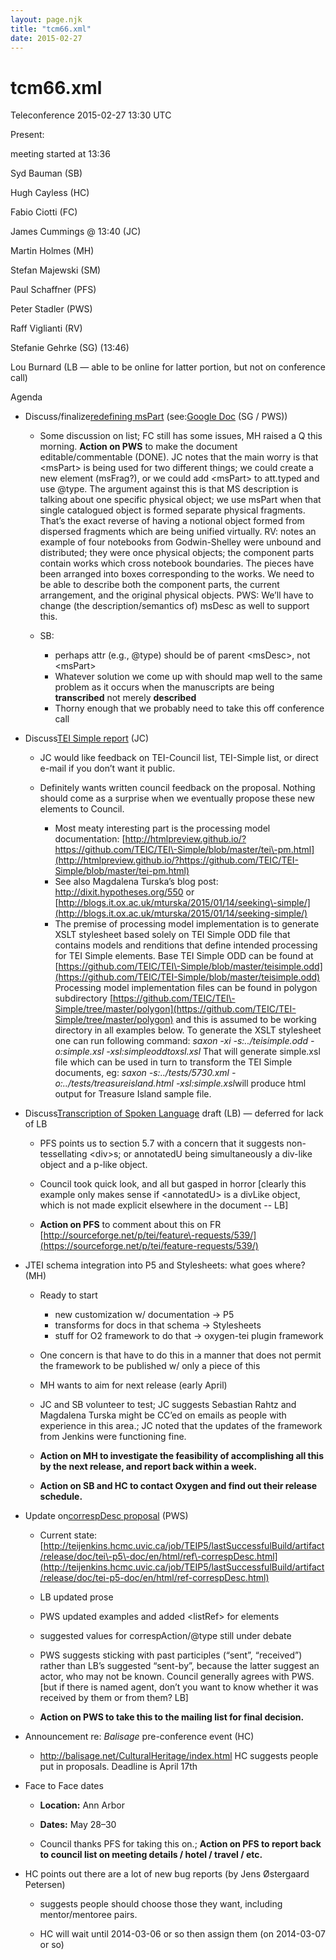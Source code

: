 ```yaml
---
layout: page.njk
title: "tcm66.xml"
date: 2015-02-27
---
```

# tcm66.xml




 Teleconference 2015\-02\-27 13:30 UTC
 
 
 Present:
 
 meeting started at 13:36


Syd Bauman (SB)


Hugh Cayless (HC)


Fabio Ciotti (FC)


James Cummings @ 13:40 (JC)


Martin Holmes (MH)


Stefan Majewski (SM)


Paul Schaffner (PFS)


Peter Stadler (PWS)


Raff Viglianti (RV)


Stefanie Gehrke (SG) (13:46\)


Lou Burnard (LB — able to be online for latter portion, but not on
 conference call)





 Agenda
 
 
- Discuss/finalize[redefining msPart](https://sourceforge.net/p/tei/feature-requests/505/) (see:[Google
 Doc](https://docs.google.com/document/d/1bpBPughQp5sOoB13iTMHMeRd88Mjv12_eGZiQXY-na8/edit) (SG / PWS))
 
	
	- Some discussion on list;
	 FC still has some issues, MH raised a Q this morning. **Action on
	 PWS** to make the document editable/commentable (DONE). JC notes that the main
	 worry is that \<msPart\> is being used for two different things; we could create
	 a new element (msFrag?), or we could add \<msPart\> to att.typed and use @type.
	 The argument against this is that MS description is talking about one specific
	 physical object; we use msPart when that single catalogued object is formed separate
	 physical fragments. That’s the exact reverse of having a notional object formed from
	 dispersed fragments which are being unified virtually. RV: notes an example of four
	 notebooks from Godwin\-Shelley were unbound and distributed; they were once physical
	 objects; the component parts contain works which cross notebook boundaries. The
	 pieces have been arranged into boxes corresponding to the works. We need to be able
	 to describe both the component parts, the current arrangement, and the original
	 physical objects. PWS: We’ll have to change (the description/semantics of) msDesc
	 as
	 well to support this.
	
	- SB:
		* perhaps attr (e.g.,
		 @type) should be of parent \<msDesc\>, not
		 \<msPart\>
		* Whatever solution we come up with should map well to
		 the same problem as it occurs when the manuscripts are being **transcribed** not merely **described**
		* Thorny
		 enough that we probably need to take this off conference
		 call

- Discuss[TEI Simple
 report](http://lists.tei-c.org/pipermail/tei-council/2015/020458.html) (JC)
 
	
	- JC would like feedback on
	 TEI\-Council list, TEI\-Simple list, or direct e\-mail if you don’t want it
	 public.
	
	- Definitely wants written council feedback on the proposal.
	 Nothing should come as a surprise when we eventually propose these new elements to
	 Council.
		* Most meaty interesting part is the processing
		 model documentation: [http://htmlpreview.github.io/?https://github.com/TEIC/TEI\-Simple/blob/master/tei\-pm.html](http://htmlpreview.github.io/?https://github.com/TEIC/TEI-Simple/blob/master/tei-pm.html)
		* See also Magdalena Turska’s blog post: <http://dixit.hypotheses.org/550> or [http://blogs.it.ox.ac.uk/mturska/2015/01/14/seeking\-simple/](http://blogs.it.ox.ac.uk/mturska/2015/01/14/seeking-simple/)
		* The premise of processing model implementation is to generate XSLT
		 stylesheet based solely on TEI Simple ODD file that contains models and
		 renditions that define intended processing for TEI Simple elements. Base TEI
		 Simple ODD can be found at [https://github.com/TEIC/TEI\-Simple/blob/master/teisimple.odd](https://github.com/TEIC/TEI-Simple/blob/master/teisimple.odd)
		 Processing model implementation files can be found in polygon subdirectory [https://github.com/TEIC/TEI\-Simple/tree/master/polygon](https://github.com/TEIC/TEI-Simple/tree/master/polygon)
		 and this is assumed to be working directory in all examples below. To generate
		 the XSLT stylesheet one can run following command:
		 *saxon
		 \-xi \-s:../teisimple.odd \-o:simple.xsl \-xsl:simpleoddtoxsl.xsl* That
		 will generate simple.xsl file which can be used in turn to transform the TEI
		 Simple documents, eg:
		 *saxon \-s:../tests/5730\.xml
		 \-o:../tests/treasureisland.html \-xsl:simple.xsl*will produce html
		 output for Treasure Island sample file.

- Discuss[Transcription of Spoken Language](http://bit.ly/1jyZC37)
 draft (LB) — deferred for lack of LB
 
	
	- PFS points us to
	 section 5\.7 with a concern that it suggests non\-tessellating \<div\>s; or
	 annotatedU being simultaneously a div\-like object and a p\-like
	 object.
	
	- Council took quick look, and all but gasped in horror \[clearly
	 this example only makes sense if \<annotatedU\> is a divLike object, which is
	 not made explicit elsewhere in the document \-\- LB]
	
	- **Action on PFS** to comment about this on FR [http://sourceforge.net/p/tei/feature\-requests/539/](https://sourceforge.net/p/tei/feature-requests/539/)

- JTEI schema integration into P5 and Stylesheets: what goes where? (MH)
 
	
	- Ready to start
		* new customization w/
		 documentation \-\> P5
		* transforms for docs in that schema \-\>
		 Stylesheets
		* stuff for O2 framework to do that \-\> oxygen\-tei
		 plugin framework
	
	- One concern is that have to do this
	 in a manner that does not permit the framework to be published w/ only a piece of
	 this
	
	- MH wants to aim for next release (early April)
	
	- JC and
	 SB volunteer to test; JC suggests Sebastian Rahtz and Magdalena Turska might be
	 CC’ed on emails as people with experience in this area.; JC noted that the updates
	 of the framework from Jenkins were functioning fine.
	
	- **Action on MH to investigate the feasibility of accomplishing all this by the next
	 release, and report back within a week.**
	
	- **Action on
	 SB and HC to contact Oxygen and find out their release
	 schedule.**

- Update on[correspDesc proposal](https://sourceforge.net/p/tei/feature-requests/510/)
 (PWS)
 
	
	- Current state: [http://teijenkins.hcmc.uvic.ca/job/TEIP5/lastSuccessfulBuild/artifact/release/doc/tei\-p5\-doc/en/html/ref\-correspDesc.html](http://teijenkins.hcmc.uvic.ca/job/TEIP5/lastSuccessfulBuild/artifact/release/doc/tei-p5-doc/en/html/ref-correspDesc.html)
	
	- LB
	 updated prose
	
	- PWS updated examples and added \<listRef\> for
	 elements
	
	- suggested values for correspAction/@type still under
	 debate
	
	- PWS suggests sticking with past participles (“sent”, “received”)
	 rather than LB’s suggested “sent\-by”, because the latter suggest an actor, who may
	 not be known. Council generally agrees with PWS. \[but if there is named agent, don’t
	 you want to know whether it was received by them or from them? LB]
	
	- **Action on PWS to take this to the mailing list for final
	 decision.**

- Announcement re: *Balisage* pre\-conference event (HC)
 
	
	- <http://balisage.net/CulturalHeritage/index.html> HC suggests
	 people put in proposals. Deadline is April 17th

- Face to Face dates
 
	
	- **Location:** Ann
	 Arbor
	
	- **Dates:** May 28–30
	
	- Council thanks
	 PFS for taking this on.; **Action on PFS to report back to council
	 list on meeting details / hotel / travel / etc.**

- HC points out there are a lot of new bug reports (by Jens Østergaard Petersen)
 
	
	- suggests people should choose those they want, including
	 mentor/mentoree pairs.
	
	- HC will wait until 2014\-03\-06 or so then assign
	 them (on 2014\-03\-07 or so)






